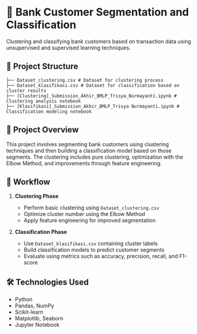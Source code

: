 # 🏦 Bank Customer Segmentation and Classification

Clustering and classifying bank customers based on transaction data using unsupervised and supervised learning techniques.

## 📁 Project Structure
```
├── Dataset_clustering.csv # Dataset for clustering process
├── Dataset_klasifikasi.csv # Dataset for classification based on cluster results
├── [Clustering]_Submission_Akhir_BMLP_Trisya_Nurmayanti.ipynb # Clustering analysis notebook
├── [Klasifikasi]_Submission_Akhir_BMLP_Trisya Nurmayanti.ipynb # Classification modeling notebook
```


## 🧾 Project Overview

This project involves segmenting bank customers using clustering techniques and then building a classification model based on those segments. The clustering includes pure clustering, optimization with the Elbow Method, and improvements through feature engineering.

## 🔄 Workflow

1. **Clustering Phase**
   - Perform basic clustering using `Dataset_clustering.csv`
   - Optimize cluster number using the Elbow Method
   - Apply feature engineering for improved segmentation

2. **Classification Phase**
   - Use `Dataset_klasifikasi.csv` containing cluster labels
   - Build classification models to predict customer segments
   - Evaluate using metrics such as accuracy, precision, recall, and F1-score

## 🛠️ Technologies Used

- Python
- Pandas, NumPy
- Scikit-learn
- Matplotlib, Seaborn
- Jupyter Notebook
